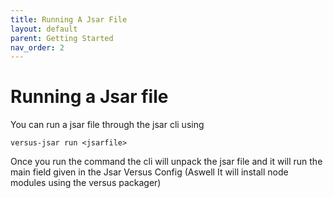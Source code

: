```yaml
---
title: Running A Jsar File
layout: default
parent: Getting Started
nav_order: 2
---
```


# Running a Jsar file

You can run a jsar file through the jsar cli using
```
versus-jsar run <jsarfile>
```

Once you run the command the cli will unpack the jsar file and it will run the main field given in the Jsar Versus Config (Aswell It will install node modules using the versus packager)